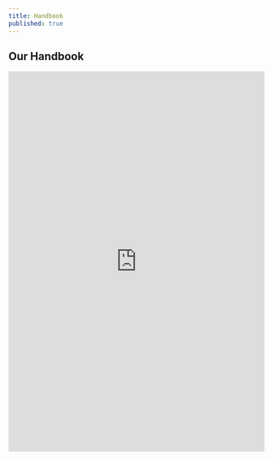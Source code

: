 ```yaml
---
title: Handbook
published: true
---
```


## Our Handbook

<iframe src="https://drive.google.com/file/d/0BwepyUiHjmNjTEpVS1RFa2laUTQ/preview" width="100%" height="750" frameborder="0"></iframe>

